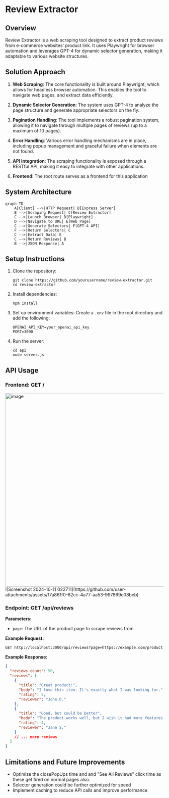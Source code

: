 # Review Extractor

## Overview

Review Extractor is a web scraping tool designed to extract product reviews from e-commerce websites' product link. It uses Playwright for browser automation and leverages GPT-4 for dynamic selector generation, making it adaptable to various website structures.

## Solution Approach

1. **Web Scraping**: The core functionality is built around Playwright, which allows for headless browser automation. This enables the tool to navigate web pages, and extract data efficiently.

2. **Dynamic Selector Generation**: The system uses GPT-4 to analyze the page structure and generate appropriate selectors on the fly.

3. **Pagination Handling**: The tool implements a robust pagination system, allowing it to navigate through multiple pages of reviews (up to a maximum of 10 pages).

4. **Error Handling**: Various error handling mechanisms are in place, including popup management and graceful failure when elements are not found.

5. **API Integration**: The scraping functionality is exposed through a RESTful API, making it easy to integrate with other applications.

6. **Frontend**: The root route serves as a frontend for this application

## System Architecture

```mermaid
graph TD
    A[Client] -->|HTTP Request| B[Express Server]
    B -->|Scraping Request| C[Review Extractor]
    C -->|Launch Browser| D[Playwright]
    D -->|Navigate to URL| E[Web Page]
    C -->|Generate Selectors| F[GPT-4 API]
    F -->|Return Selectors| C
    C -->|Extract Data| E
    C -->|Return Reviews| B
    B -->|JSON Response| A
```

## Setup Instructions

1. Clone the repository:
   ```
   git clone https://github.com/yourusername/review-extractor.git
   cd review-extractor
   ```

2. Install dependencies:
   ```
   npm install
   ```

3. Set up environment variables:
   Create a `.env` file in the root directory and add the following:
   ```
   OPENAI_API_KEY=your_openai_api_key
   PORT=3000
   ```

4. Run the server:
   ```
   cd api
   node server.js
   ```

## API Usage

### Frontend: GET /

<img width="613" alt="image" src="https://github.com/user-attachments/assets/6755bee7-ebb0-4ceb-b382-52fd2dae5d21">
![Screenshot 2024-10-11 022711](https://github.com/user-attachments/assets/17a861f0-62cc-4a77-aa53-997869e08beb)


### Endpoint: GET /api/reviews

**Parameters:**
- `page`: The URL of the product page to scrape reviews from


**Example Request:**
```
GET http://localhost:3000/api/reviews?page=https://example.com/product
```

**Example Response:**
```json
{
  "reviews_count": 50,
  "reviews": [
    {
      "title": "Great product!",
      "body": "I love this item. It's exactly what I was looking for.",
      "rating": 5,
      "reviewer": "John D."
    },
    {
      "title": "Good, but could be better",
      "body": "The product works well, but I wish it had more features.",
      "rating": 4,
      "reviewer": "Jane S."
    }
    // ... more reviews
  ]
}
```

## Limitations and Future Improvements

- Optimize the closePopUps time and and "See All Reviews" click time as these get fired on normal pages also. 
- Selector generation could be further optimized for speed
- Implement caching to reduce API calls and improve performance

